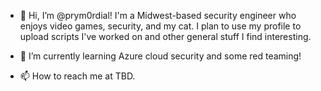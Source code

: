 - 👋 Hi, I’m @prym0rdial! I'm a Midwest-based security engineer who enjoys video games, security, and my cat. I plan to use my profile to upload scripts I've worked on and other general stuff I find interesting.

- 🌱 I’m currently learning Azure cloud security and some red teaming!

- 📫 How to reach me at TBD.

<!---
prym0rdial/prym0rdial is a ✨ special ✨ repository because its `README.md` (this file) appears on your GitHub profile.
You can click the Preview link to take a look at your changes.
--->
